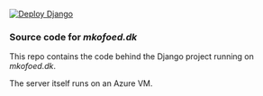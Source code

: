 [![Deploy Django](https://github.com/mkofoed/mkofoed/actions/workflows/main.yml/badge.svg)](https://github.com/mkofoed/mkofoed/actions/workflows/main.yml)
### Source code for *mkofoed.dk*
This repo contains the code behind the Django project running on *mkofoed.dk*.

The server itself runs on an Azure VM.